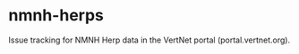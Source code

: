 nmnh-herps
==========

Issue tracking for NMNH Herp data in the VertNet portal (portal.vertnet.org).
